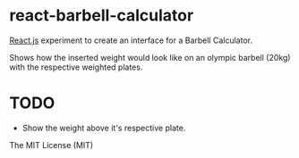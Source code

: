 # react-barbell-calculator

[React.js](https://facebook.github.io/react/) experiment to create an interface for a Barbell Calculator. 

Shows how the inserted weight would look like on an olympic barbell (20kg) with the respective weighted plates.

# TODO
* Show the weight above it's respective plate.

The MIT License (MIT)